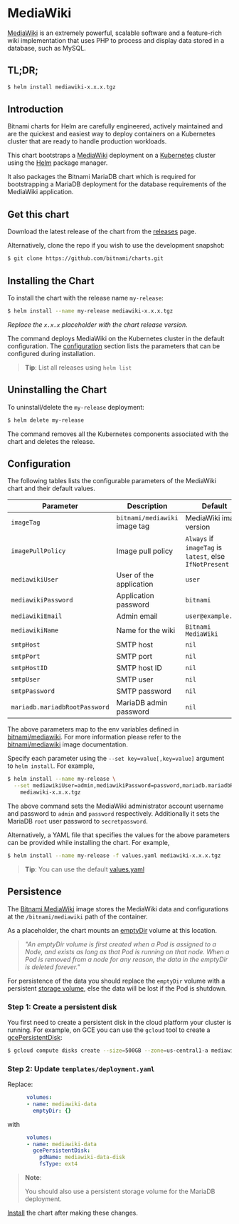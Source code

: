 # MediaWiki

[MediaWiki](https://www.mediawiki.org) is an extremely powerful, scalable software and a feature-rich wiki implementation that uses PHP to process and display data stored in a database, such as MySQL.

## TL;DR;

```bash
$ helm install mediawiki-x.x.x.tgz
```

## Introduction

Bitnami charts for Helm are carefully engineered, actively maintained and are the quickest and easiest way to deploy containers on a Kubernetes cluster that are ready to handle production workloads.

This chart bootstraps a [MediaWiki](https://github.com/bitnami/bitnami-docker-mediawiki) deployment on a [Kubernetes](http://kubernetes.io) cluster using the [Helm](https://helm.sh) package manager.

It also packages the Bitnami MariaDB chart which is required for bootstrapping a MariaDB deployment for the database requirements of the MediaWiki application.

## Get this chart

Download the latest release of the chart from the [releases](../../../releases) page.

Alternatively, clone the repo if you wish to use the development snapshot:

```bash
$ git clone https://github.com/bitnami/charts.git
```

## Installing the Chart

To install the chart with the release name `my-release`:

```bash
$ helm install --name my-release mediawiki-x.x.x.tgz
```

*Replace the `x.x.x` placeholder with the chart release version.*

The command deploys MediaWiki on the Kubernetes cluster in the default configuration. The [configuration](#configuration) section lists the parameters that can be configured during installation.

> **Tip**: List all releases using `helm list`

## Uninstalling the Chart

To uninstall/delete the `my-release` deployment:

```bash
$ helm delete my-release
```

The command removes all the Kubernetes components associated with the chart and deletes the release.

## Configuration

The following tables lists the configurable parameters of the MediaWiki chart and their default values.

|           Parameter           |          Description          |                         Default                         |
|-------------------------------|-------------------------------|---------------------------------------------------------|
| `imageTag`                    | `bitnami/mediawiki` image tag | MediaWiki image version                                 |
| `imagePullPolicy`             | Image pull policy             | `Always` if `imageTag` is `latest`, else `IfNotPresent` |
| `mediawikiUser`               | User of the application       | `user`                                                  |
| `mediawikiPassword`           | Application password          | `bitnami`                                               |
| `mediawikiEmail`              | Admin email                   | `user@example.com`                                      |
| `mediawikiName`               | Name for the wiki             | `Bitnami MediaWiki`                                     |
| `smtpHost`                    | SMTP host                     | `nil`                                                   |
| `smtpPort`                    | SMTP port                     | `nil`                                                   |
| `smtpHostID`                  | SMTP host ID                  | `nil`                                                   |
| `smtpUser`                    | SMTP user                     | `nil`                                                   |
| `smtpPassword`                | SMTP password                 | `nil`                                                   |
| `mariadb.mariadbRootPassword` | MariaDB admin password        | `nil`                                                   |

The above parameters map to the env variables defined in [bitnami/mediawiki](http://github.com/bitnami/bitnami-docker-mediawiki). For more information please refer to the [bitnami/mediawiki](http://github.com/bitnami/bitnami-docker-mediawiki) image documentation.

Specify each parameter using the `--set key=value[,key=value]` argument to `helm install`. For example,

```bash
$ helm install --name my-release \
  --set mediawikiUser=admin,mediawikiPassword=password,mariadb.mariadbRootPassword=secretpassword \
    mediawiki-x.x.x.tgz
```

The above command sets the MediaWiki administrator account username and password to `admin` and `password` respectively. Additionally it sets the MariaDB `root` user password to `secretpassword`.

Alternatively, a YAML file that specifies the values for the above parameters can be provided while installing the chart. For example,

```bash
$ helm install --name my-release -f values.yaml mediawiki-x.x.x.tgz
```

> **Tip**: You can use the default [values.yaml](values.yaml)

## Persistence

The [Bitnami MediaWiki](https://github.com/bitnami/bitnami-docker-mediawiki) image stores the MediaWiki data and configurations at the `/bitnami/mediawiki` path of the container.

As a placeholder, the chart mounts an [emptyDir](http://kubernetes.io/docs/user-guide/volumes/#emptydir) volume at this location.

> *"An emptyDir volume is first created when a Pod is assigned to a Node, and exists as long as that Pod is running on that node. When a Pod is removed from a node for any reason, the data in the emptyDir is deleted forever."*

For persistence of the data you should replace the `emptyDir` volume with a persistent [storage volume](http://kubernetes.io/docs/user-guide/volumes/), else the data will be lost if the Pod is shutdown.

### Step 1: Create a persistent disk

You first need to create a persistent disk in the cloud platform your cluster is running. For example, on GCE you can use the `gcloud` tool to create a [gcePersistentDisk](http://kubernetes.io/docs/user-guide/volumes/#gcepersistentdisk):

```bash
$ gcloud compute disks create --size=500GB --zone=us-central1-a mediawiki-data-disk
```

### Step 2: Update `templates/deployment.yaml`

Replace:

```yaml
      volumes:
      - name: mediawiki-data
        emptyDir: {}
```

with

```yaml
      volumes:
      - name: mediawiki-data
        gcePersistentDisk:
          pdName: mediawiki-data-disk
          fsType: ext4
```

> **Note**:
>
> You should also use a persistent storage volume for the MariaDB deployment.

[Install](#installing-the-chart) the chart after making these changes.
